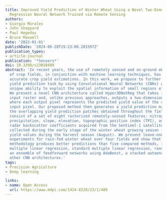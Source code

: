 ```yaml
---
title: Improved Yield Prediction of Winter Wheat Using a Novel Two-Dimensional Deep
  Regression Neural Network Trained via Remote Sensing
authors:
- Giorgio Morales
- John Sheppard
- Paul Hegedus
- Bruce Maxwell
date: '2023-01-01'
publishDate: '2024-06-28T19:23:08.281597Z'
publication_types:
- article-journal
publication: '*Sensors*'
doi: 10.3390/s23010489
abstract: 'In recent years, the use of remotely sensed and on-ground observations
  of crop fields, in conjunction with machine learning techniques, has led to highly
  accurate crop yield estimations. In this work, we propose to further improve the
  yield prediction task by using Convolutional Neural Networks (CNNs) given their
  unique ability to exploit the spatial information of small regions of the field.
  We present a novel CNN architecture called Hyper3DNetReg that takes in a multi-channel
  input raster and, unlike previous approaches, outputs a two-dimensional raster,
  where each output pixel represents the predicted yield value of the corresponding
  input pixel. Our proposed method then generates a yield prediction map by aggregating
  the overlapping yield prediction patches obtained throughout the field. Our data
  consist of a set of eight rasterized remotely-sensed features: nitrogen rate applied,
  precipitation, slope, elevation, topographic position index (TPI), aspect, and two
  radar backscatter coefficients acquired from the Sentinel-1 satellites. We use data
  collected during the early stage of the winter wheat growing season (March) to predict
  yield values during the harvest season (August). We present leave-one-out cross-validation
  experiments for rain-fed winter wheat over four fields and show that our proposed
  methodology produces better predictions than five compared methods, including Bayesian
  multiple linear regression, standard multiple linear regression, random forest,
  an ensemble of feedforward networks using AdaBoost, a stacked autoencoder, and two
  other CNN architectures.'
tags:
- Precision Agriculture
- Deep learning

links:
- name: Open Access
  url: https://www.mdpi.com/1424-8220/23/1/489
---
```


